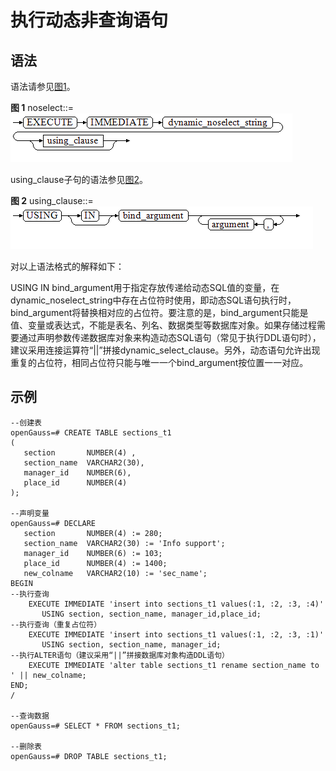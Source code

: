 # 执行动态非查询语句

## 语法<a name="zh-cn_topic_0237122226_zh-cn_topic_0059777751_s856a2c95da554ee0b5783beeee22397c"></a>

语法请参见[图1](#zh-cn_topic_0237122226_zh-cn_topic_0059777751_f039af8fc76c54a54b06d579e56b81232)。

**图 1**  noselect::=<a name="zh-cn_topic_0237122226_zh-cn_topic_0059777751_f039af8fc76c54a54b06d579e56b81232"></a>  
![](figures/noselect.png "noselect")

using\_clause子句的语法参见[图2](#zh-cn_topic_0237122226_zh-cn_topic_0059777751_fa52bfbcefb174772a5bd22ca73c6a03a)。

**图 2**  using\_clause::=<a name="zh-cn_topic_0237122226_zh-cn_topic_0059777751_fa52bfbcefb174772a5bd22ca73c6a03a"></a>  
![](figures/using_clause-0.png "using_clause-0")

对以上语法格式的解释如下：

USING IN bind\_argument用于指定存放传递给动态SQL值的变量，在dynamic\_noselect\_string中存在占位符时使用，即动态SQL语句执行时，bind\_argument将替换相对应的占位符。要注意的是，bind\_argument只能是值、变量或表达式，不能是表名、列名、数据类型等数据库对象。如果存储过程需要通过声明参数传递数据库对象来构造动态SQL语句（常见于执行DDL语句时），建议采用连接运算符“||”拼接dynamic\_select\_clause。另外，动态语句允许出现重复的占位符，相同占位符只能与唯一一个bind\_argument按位置一一对应。

## 示例<a name="zh-cn_topic_0237122226_zh-cn_topic_0059777751_sd52a0b806574451cb8d5192b55156f4e"></a>

```
--创建表
openGauss=# CREATE TABLE sections_t1
(
   section       NUMBER(4) ,
   section_name  VARCHAR2(30),
   manager_id    NUMBER(6),
   place_id      NUMBER(4) 
);

--声明变量
openGauss=# DECLARE 
   section       NUMBER(4) := 280; 
   section_name  VARCHAR2(30) := 'Info support'; 
   manager_id    NUMBER(6) := 103;
   place_id      NUMBER(4) := 1400;
   new_colname   VARCHAR2(10) := 'sec_name';
BEGIN 
--执行查询
    EXECUTE IMMEDIATE 'insert into sections_t1 values(:1, :2, :3, :4)' 
       USING section, section_name, manager_id,place_id; 
--执行查询（重复占位符）
    EXECUTE IMMEDIATE 'insert into sections_t1 values(:1, :2, :3, :1)' 
       USING section, section_name, manager_id; 
--执行ALTER语句（建议采用“||”拼接数据库对象构造DDL语句）
    EXECUTE IMMEDIATE 'alter table sections_t1 rename section_name to ' || new_colname;
END; 
/

--查询数据
openGauss=# SELECT * FROM sections_t1;

--删除表
openGauss=# DROP TABLE sections_t1;
```

